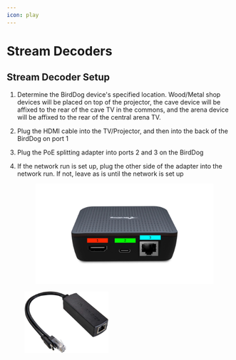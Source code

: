 ```yaml
---
icon: play
---
```


# Stream Decoders

## Stream Decoder Setup

1. Determine the BirdDog device's specified location. Wood/Metal shop devices will be placed on top of the projector, the cave device will be affixed to the rear of the cave TV in the commons, and the arena device will be affixed to the rear of the central arena TV.
2. Plug the HDMI cable into the TV/Projector, and then into the back of the BirdDog on port 1
3. Plug the PoE splitting adapter into ports 2 and 3 on the BirdDog
4.  If the network run is set up, plug the other side of the adapter into the network run. If not, leave as is until the network is set up

    <figure><img src="../../.gitbook/assets/birddog_play.jpg" alt=""><figcaption></figcaption></figure>

<figure><img src="../../.gitbook/assets/image (1).png" alt="" width="188"><figcaption></figcaption></figure>
